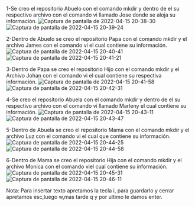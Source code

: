 1-Se creo el repositorio Abuelo con el comando mkdir y dentro de el su respectivo archivo con el comando vi llamado Jose donde se aloja su información.
![Captura de pantalla de 2022-04-15 20-38-30](https://user-images.githubusercontent.com/101069598/163656841-279e7dfd-1a52-4a0b-b630-a8f25edc9db1.png)
![Captura de pantalla de 2022-04-15 20-39-24](https://user-images.githubusercontent.com/101069598/163656872-76e11190-fafe-4960-9ddd-465ab90b0b94.png)

2-Dentro de Abuelo se creo el repositorio Papa con el comando mkdir y el archivo James con el comando vi el cual contiene su información.
![Captura de pantalla de 2022-04-15 20-40-41](https://user-images.githubusercontent.com/101069598/163656914-174d7379-1478-4061-91d1-352c6fc1350e.png)
![Captura de pantalla de 2022-04-15 20-41-21](https://user-images.githubusercontent.com/101069598/163656932-4b77cfb2-5b6d-4d7a-83d3-06e468f067bb.png)

3-Dentro de Papa se creo el repositorio Hijo con el comando mkdir y el Archivo Johan con el comando vi el cual contiene su respectiva información.
![Captura de pantalla de 2022-04-15 20-41-58](https://user-images.githubusercontent.com/101069598/163656954-9236aef4-cdce-4656-8f6f-cf2c731ca7b9.png)
![Captura de pantalla de 2022-04-15 20-42-31](https://user-images.githubusercontent.com/101069598/163656964-da5ed5b8-7472-4133-9575-a611c04921f4.png)

4-Se creo el repositorio Abuela con el comando mkdir y dentro de el su respectivo archivo con el comando vi llamado Marleny el cual contiene su información.
![Captura de pantalla de 2022-04-15 20-43-11](https://user-images.githubusercontent.com/101069598/163656977-7b724c91-07d4-483c-b584-a5243c133781.png)
![Captura de pantalla de 2022-04-15 20-43-47](https://user-images.githubusercontent.com/101069598/163656986-afd38099-4cb8-4c1e-9575-b7b65099eac1.png)

5-Dentro de Abuela se creo el repositorio Mama con el comando mkdir y el archivo Luz con el comando vi el cual que contiene su información.
![Captura de pantalla de 2022-04-15 20-44-25](https://user-images.githubusercontent.com/101069598/163657006-b4ac3958-625a-4377-b753-1871e8d9cb70.png)
![Captura de pantalla de 2022-04-15 20-44-58](https://user-images.githubusercontent.com/101069598/163657024-c1c8c5aa-6d1f-41a2-9826-c01cb300ef5f.png)

6-Dentro de Mama se creo el repositorio Hija con el comando mkdir y el archivo Monica con el comando viel cual contiene su información.
![Captura de pantalla de 2022-04-15 20-45-31](https://user-images.githubusercontent.com/101069598/163657042-f1e9179c-ed26-42bf-9f8e-728be799c46c.png)
![Captura de pantalla de 2022-04-15 20-46-11](https://user-images.githubusercontent.com/101069598/163657051-7740ca17-2042-4fec-b107-f17e71504949.png)


Nota: Para insertar texto apretamos la tecla i, para guardarlo y cerrar apretamos esc,luego w,mas tarde q y por ultimo le damos enter.
